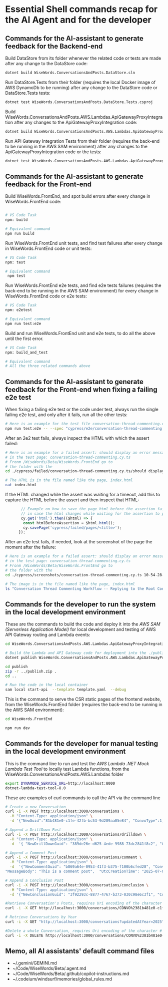 # Essential Shell commands recap for the AI Agent and for the developer


## Commands for the AI-assistant to generate feedback for the Backend-end

Build DataStore from its folder whenever the related code or tests are made after any change to the DataStore code:
```bash
dotnet build WiseWords.ConversationsAndPosts.DataStore.sln
```

Run DataStore.Tests from their folder (requires the local Docker image of AWS DynamoDb to be running)  after any change to the DataStore code or DataStore.Tests tests:
```bash
dotnet test WiseWords.ConversationsAndPosts.DataStore.Tests.csproj
```

Build WiseWords.ConversationsAndPosts.AWS.Lambdas.ApiGatewayProxyIntegration after any changes to the ApiGatewayProxyIntegration code:
```bash
dotnet build WiseWords.ConversationsAndPosts.AWS.Lambdas.ApiGatewayProxyIntegration.sln
```

Run API Gateway Integration Tests from their folder (requires the back-end to be running in the AWS SAM environment) after any changes to the ApiGatewayProxyIntegration code or the tests:
```bash
dotnet test WiseWords.ConversationsAndPosts.AWS.Lambdas.ApiGatewayProxyIntegration.Tests.csproj 
```



## Commands for the AI-assistant to generate feedback for the Front-end

Build WiseWords.FrontEnd, and spot build errors after every change in WiseWords.FrontEnd code:
```bash

# VS Code Task
npm: build

# Equivalent command
npm run build 
```

Run WiseWords.FrontEnd unit tests, and find test failures after every change in WiseWords.FrontEnd code or unit tests:
```bash
# VS Code Task
npm: test

# Equivalent command
 npm test
```

Run WiseWords.FrontEnd e2e tests, and find e2e tests failures (requires the back-end to be running in the AWS SAM environment) for every change in WiseWords.FrontEnd code or e2e tests:
```bash
# VS Code Task
npm: e2etest

# Equivalent command
npm run test:e2e
```

Build and run WiseWords.FrontEnd unit and e2e tests, to do all the above until the first error.
```bash
# VS Code Task
npm: build_and_test

# Equivalent command
# All the three related commands above
```



## Commands for the AI-assistant to generate feedback for the Front-end when fixing a failing e2e test

When fixing a failing e2e test or the code under test, always run the single failing e2e test, and only after it fails, run all the other tests:
```bash
# Here is an example for the test file conversation-thread-commenting.cy.ts run from the /WiseWords/Beta/WiseWords.FrontEnd folder
npm run test:e2e -- --spec "cypress/e2e/conversation-thread-commenting.cy.ts" 
```


After an 2e2 test fails, always inspect the HTML with which the assert failed:
```bash
# Here is an example for a failed assert: should display an error message and keep form content on API error
# in the test page: conversation-thread-commenting.cy.ts
# Fronm /WiseWords/Beta/WiseWords.FrontEnd go to 
# the folder with the 
cd ./cypress/failed/conversation-thread-commenting.cy.ts/should display an error message and keep form content on API error/

# The HTML is in the file named like the page, index.html
cat index.html
```

If the HTML changed while the assert was waiting for a timeout, add this to capture the HTML before the assert and then inspect that HTML:
```TypeScript
       // Example on how to save the page html before the assertion failure 
       // in case the html changes while waiting for the assertion to pass or fail
       cy.get('html').then(($html) => {
        const htmlBeforeAssertion = $html.html(); 
        cy.savePage('cypress/failed/pages/<title>');
      });
```

After an e2e test fails, if needed, look at the screenshot of the page the moment after the failure:
```bash
# Here is an example for a failed assert: should display an error message and keep form content on API error
# in the test page: conversation-thread-commenting.cy.ts
# Fronm /WiseWords/Beta/WiseWords.FrontEnd go to 
# the folder with the 
cd ./cypress/screenshots/conversation-thread-commenting.cy.ts 10-54-28-170.ts/

# The image is in the file named like the page, index.html
ls "Conversation Thread Commenting Workflow -- Replying to the Root Conversation Post -- should display an error message and keep form content on API error (failed).png"
```

## Commands for the developer to run the system in the local development environment 

These are the commands to build the code and deploy it into the *AWS SAM (Serverless Application Model)* for local development and testing of AWS API Gateway routing and Lambda events:

```bash
cd WiseWords.ConversationsAndPosts.AWS.Lambdas.ApiGatewayProxyIntegration

# Build the Lambda and API Gateway code for deployment into the ./publish folder  
dotnet publish WiseWords.ConversationsAndPosts.AWS.Lambdas.ApiGatewayProxyIntegration.csproj  -c Release -o ./publish -r linux-x64

cd publish
zip -r ../publish.zip .
cd ..

# Run the code in the local container
sam local start-api  --template template.yaml  --debug 
```

This is the command to serve the CSR static pages of the frontend website, from the WiseWords.FrontEnd folder (requires the back-end to be running in the AWS SAM environment):

```bash
cd WiseWords.FrontEnd

npm run dev
```

## Commands for the developer for manual testing in the local development environment

This is the command line to run and test the *AWS Lambda .NET Mock Lambda Test Tool* to locally test Lambda functions, from the WiseWords.ConversationsAndPosts.AWS.Lambdas folder

```bash
export DYNAMODB_SERVICE_URL=http://localhost:8000 
dotnet-lambda-test-tool-8.0  
```

These are examples of curl commands to call the API via the command line

```bash
# Create a new Conversation
curl -i -X POST http://localhost:3000/conversations \
  -H "Content-Type: application/json" \
  -d '{"NewGuid":"81b481e0-c1fe-42fb-bc53-9d289aa05e84", "ConvoType":1, "Title":"Hello Title", "MessageBody":"Message body Hi", "Author":"MikeG", "UtcCreationTime":"2025-07-03T12:00:00Z"}'

# Append a DrillDown Post
curl -i -X POST http://localhost:3000/conversations/drilldown \
  -H "Content-Type: application/json" \
  -d  '{ "NewDrillDownGuid": "389de26e-d625-4ede-9988-73dc2841f8c2", "ConversationPK": "CONVO#81b481e0-c1fe-42fb-bc53-9d289aa05e84", "ParentPostSK": "", "Author": "HttpTestUser",  "MessageBody": "This is a drill-down post", "UtcCreationTime": "2025-07-09T10:39:03Z"}'

# Append a Comment Post
curl -i -X POST http://localhost:3000/conversations/comment \
  -H "Content-Type: application/json" \
  -d  '{"NewCommentGuid": "b869a64e-0953-41f3-b375-f100b6cfed28", "ConversationPK": "CONVO#81b481e0-c1fe-42fb-bc53-9d289aa05e84", "ParentPostSK": "", "Author": "HttpTestUser",      
"MessageBody": "This is a comment post",  "UtcCreationTime": "2025-07-09T10:44:32Z"}'

# Append a Conclusion Post
curl -i -X POST http://localhost:3000/conversations/conclusion \
  -H "Content-Type: application/json" \
  -d '{"NewConclusionGuid": "3f92293c-8877-4767-b373-030c98e6c3f1", "ConversationPK": "CONVO#81b481e0-c1fe-42fb-bc53-9d289aa05e84", "ParentPostSK": "", "Author": "HttpTestUser", "MessageBody": "This is a conclusion post", "UtcCreationTime": "2025-07-09T10:48:23Z"}'

#Retrieve Conversation's Posts, requires Uri encoding of the character # as %23
curl -i -X GET http://localhost:3000/conversations/CONVO%2381b481e0-c1fe-42fb-bc53-9d289aa05e84/posts 

# Retrieve Conversations by Year
curl -i -X GET "http://localhost:3000/conversations?updatedAtYear=2025"

#Delete a whole Conversation, requires Uri encoding of the character # as %23
curl -i -X DELETE http://localhost:3000/conversations/CONVO%2381b481e0-c1fe-42fb-bc53-9d289aa05e84
```
## Memo, all AI assistants' default command files
- ~/.gemini/GEMINI.md
- ~/Code/WiseWords/Beta/.agent.md
- ~/Code/WiseWords/Beta/.github/copilot-instructions.md
- ~/.codeium/windsurf/memories/global_rules.md
